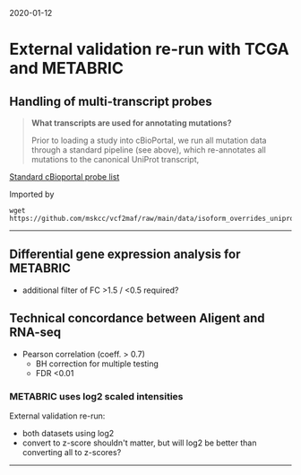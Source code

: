 
2020-01-12

# External validation re-run with TCGA and METABRIC

## Handling of multi-transcript probes


> **What transcripts are used for annotating mutations?**
> 
> Prior to loading a study into cBioPortal, we run all mutation data through a standard pipeline (see above), which re-annotates all mutations to the canonical UniProt transcript,

[Standard cBioportal probe list](https://github.com/mskcc/vcf2maf/blob/main/data/isoform_overrides_uniprot)

Imported by

    wget https://github.com/mskcc/vcf2maf/raw/main/data/isoform_overrides_uniprot


***

## Differential gene expression analysis for METABRIC

- additional filter of FC >1.5 / <0.5 required?


## Technical concordance between Aligent and RNA-seq

- Pearson correlation (coeff. > 0.7)
  - BH correction for multiple testing
  - FDR <0.01

### METABRIC uses log2 scaled intensities

External validation re-run:
- both datasets using log2
- convert to z-score shouldn't matter, but will log2 be better than converting all to z-scores?

***
